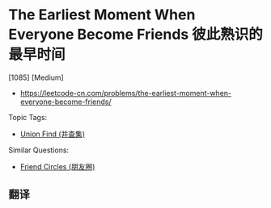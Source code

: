 # The Earliest Moment When Everyone Become Friends 彼此熟识的最早时间

[1085] [Medium]

- https://leetcode-cn.com/problems/the-earliest-moment-when-everyone-become-friends/

Topic Tags:

- [Union Find (并查集)](https://leetcode-cn.com/tag/union-find/)

Similar Questions:

- [Friend Circles (朋友圈)](https://leetcode-cn.com/problems/friend-circles/)

## 翻译
